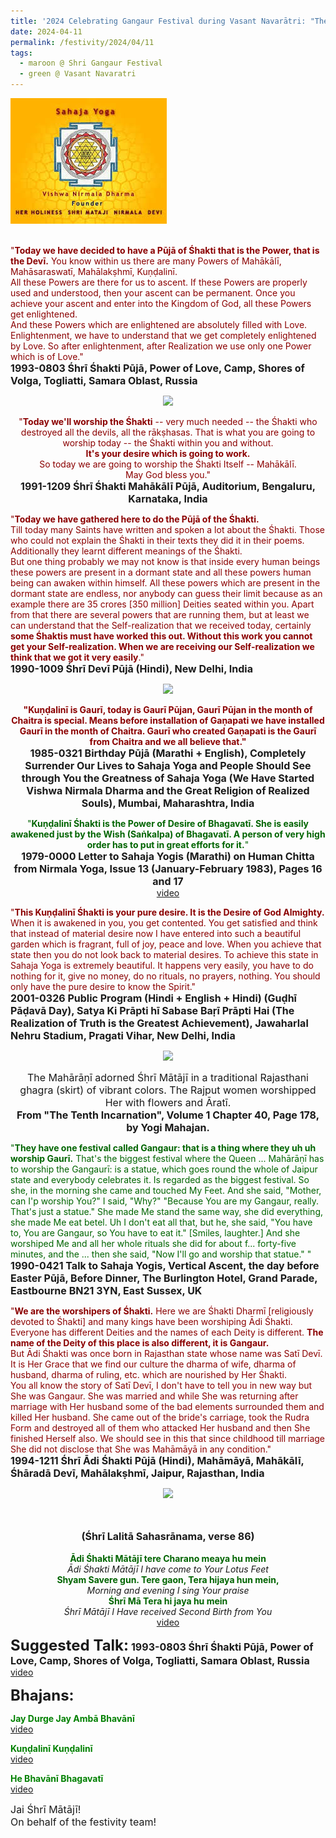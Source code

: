 ```yaml
---
title: '2024 Celebrating Gangaur Festival during Vasant Navarātri: "They have one festival called Gangaur that is a thing where they worship Gaurī." '
date: 2024-04-11
permalink: /festivity/2024/04/11
tags:
  - maroon @ Shri Gangaur Festival  
  - green @ Vasant Navaratri
---
```


<div style="text-align: left"><img src="/images/image1.png" width="250" /></div><br>

<p>
<font color="DarkRed">"<b>Today we have decided to have a Pūjā of Śhakti that is the Power, that is the Devī.</b> You know within us there are many Powers of Mahākālī, Mahāsaraswatī, Mahālakṣhmī, Kuṇḍalinī.<br>
All these Powers are there for us to ascent. If these Powers are properly used and understood, then your ascent can be permanent. Once you achieve your ascent and enter into the Kingdom of God, all these Powers get enlightened.<br>
And these Powers which are enlightened are absolutely filled with Love. Enlightenment, we have to understand that we get completely enlightened by Love. So after enlightenment, after Realization we use only one Power which is of Love."</font><br>
<font size="+0"><b>1993-0803 Śhrī Śhakti Pūjā, Power of Love, Camp, Shores of Volga, Togliatti, Samara Oblast, Russia</b></font>
</p>

<div style="text-align: center"><img src="https://pub-1e517d8c73a64c9c82977d676b1fff72.r2.dev/FT0006.png" /></div>

<p style="text-align:center;">
<font color="DarkRed">"<b>Today we'll worship the Śhakti</b> -- very much needed -- the Śhakti who destroyed all the devils, all the rākṣhasas. That is what you are going to worship today -- the Śhakti within you and without.<br>
<b>It's your desire which is going to work.</b><br>
So today we are going to worship the Śhakti Itself -- Mahākālī.<br>
May God bless you."</font><br>
<font size="+0"><b>1991-1209 Śhrī Śhakti Mahākālī Pūjā, Auditorium, Bengaluru, Karnataka, India</b></font>
</p>

<p>
<font color="DarkRed">"<b>Today we have gathered here to do the Pūjā of the Śhakti.</b><br>
  Till today many Saints have written and spoken a lot about the Śhakti. Those who could not explain the Śhakti in their texts they did it in their poems. Additionally they learnt different meanings of the Śhakti.<br>
  But one thing probably we may not know is that inside every human beings these powers are present in a dormant state and all these powers human being can awaken within himself. All these powers which are present in the dormant state are endless, nor anybody can guess their limit because as an example there are 35 crores [350 million] Deities seated within you. Apart from that there are several powers that are running them, but at least we can understand that the Self-realization that we received today, certainly <b>some Śhaktis must have worked this out. Without this work you cannot get your Self-realization. When we are receiving our Self-realization we think that we got it very easily</b>."</font><br>
<font size="+0"><b>1990-1009 Śhrī Devī Pūjā (Hindi), New Delhi, India</b></font>
</p>

<div style="text-align: center"><img src="https://pub-1e517d8c73a64c9c82977d676b1fff72.r2.dev/FT0007.png" /></div>

<p style="text-align:center;">
<font color="DarkRed"><b>"Kuṇḍalinī is Gaurī, today is Gaurī Pūjan, Gaurī Pūjan in the month of Chaitra is special. Means before installation of Gaṇapati we have installed Gaurī in the month of Chaitra. Gaurī who created Gaṇapati is the Gaurī from Chaitra and we all believe that."</b></font><br>
<font size="+0"><b>1985-0321 Birthday Pūjā (Marathi + English), Completely Surrender Our Lives to Sahaja Yoga and People Should See through You the Greatness of Sahaja Yoga (We Have Started Vishwa Nirmala Dharma and the Great Religion of Realized Souls), Mumbai, Maharashtra, India</b></font>
</p>

<p style="text-align:center;">
<font color="DarkGreen">"<b>Kuṇḍalinī Śhakti is the Power of Desire of Bhagavatī. She is easily awakened just by the Wish (Saṅkalpa) of Bhagavatī. A person of very high order has to put in great efforts for it.</b>"</font><br>
<font size="+0"><b>1979-0000 Letter to Sahaja Yogis (Marathi) on Human Chitta from Nirmala Yoga, Issue 13 (January-February 1983), Pages 16 and 17</b></font><br>
<a href="https://seven-teams.github.io/Videos_Links.html">video</a>
</p>

<p>
<font color="DarkRed">"<b>This Kuṇḍalinī Śhakti is your pure desire. It is the Desire of God Almighty.</b> When it is awakened in you, you get contented. You get satisfied and think that instead of material desire now I have entered into such a beautiful garden which is fragrant, full of joy, peace and love. When you achieve that state then you do not look back to material desires. To achieve this state in Sahaja Yoga is extremely beautiful. It happens very easily, you have to do nothing for it, give no money, do no rituals, no prayers, nothing. You should only have the pure desire to know the Spirit."</font><br>
<font size="+0"><b>2001-0326 Public Program (Hindi + English + Hindi) (Guḍhī Pāḍavā Day), Satya Ki Prāpti hī Sabase Baṛī Prāpti Hai (The Realization of Truth is the Greatest Achievement), Jawaharlal Nehru Stadium, Pragati Vihar, New Delhi, India</b></font>
</p>

<div style="text-align: center"><img src="https://pub-1e517d8c73a64c9c82977d676b1fff72.r2.dev/FT0008.png" /></div>

<p style="text-align:center;">
<font size="+0">The Mahārāṇī adorned Śhrī Mātājī in a traditional Rajasthani ghagra (skirt) of vibrant colors. The Rajput women worshipped Her with flowers and Āratī.<br>
<b>From "The Tenth Incarnation", Volume 1 Chapter 40, Page 178, by Yogi Mahajan.</b></font>
</p>

<p>
<font color="DarkGreen">"<b>They have one festival called Gangaur: that is a thing where they uh uh worship Gaurī.</b> That's the biggest festival where the Queen ... Mahārāṇī has to worship the Gangaurī: is a statue, which goes round the whole of Jaipur state and everybody celebrates it. Is regarded as the biggest festival. So she, in the morning she came and touched My Feet. And she said, "Mother, can I'p worship You?" I said, "Why?" "Because You are my Gangaur, really. That's just a statue." She made Me stand the same way, she did everything, she made Me eat betel. Uh I don't eat all that, but he, she said, "You have to, You are Gangaur, so You have to eat it." [Smiles, laughter.] And she worshiped Me and all her whole rituals she did for about f... forty-five minutes, and the ... then she said, "Now I'll go and worship that statue." "</font><br>
<font size="+0"><b>1990-0421 Talk to Sahaja Yogis, Vertical Ascent, the day before Easter Pūjā, Before Dinner, The Burlington Hotel, Grand Parade, Eastbourne BN21 3YN, East Sussex, UK</b></font>
</p>

<p>
<font color="DarkRed">"<b>We are the worshipers of Śhakti.</b> Here we are Śhakti Dharmī [religiously devoted to Śhakti] and many kings have been worshiping Ādi Śhakti.<br>
Everyone has different Deities and the names of each Deity is different. <b>The name of the Deity of this place is also different, it is Gangaur.</b><br>
But Ādi Śhakti was once born in Rajasthan state whose name was Satī Devī. It is Her Grace that we find our culture the dharma of wife, dharma of husband, dharma of ruling, etc. which are nourished by Her Śhakti.<br>
You all know the story of Satī Devī, I don't have to tell you in new way but She was Gangaur. She was married and while She was returning after marriage with Her husband some of the bad elements surrounded them and killed Her husband. She came out of the bride's carriage, took the Rudra Form and destroyed all of them who attacked Her husband and then She finished Herself also. We should see in this that since childhood till marriage She did not disclose that She was Mahāmāyā in any condition."</font><br>
<font size="+0"><b>1994-1211 Śhrī Ādi Śhakti Pūjā (Hindi), Mahāmāyā, Mahākālī, Śhāradā Devī, Mahālakṣhmī, Jaipur, Rajasthan, India</b></font>
</p>

<div style="text-align: center"><img src="https://pub-1e517d8c73a64c9c82977d676b1fff72.r2.dev/FT0009.png" /></div>

<p style="text-align:center;">
<font color="DarkGreen"><b></b></font><br>
<br>
<font size="+0"><b>(Śhrī Lalitā Sahasrānama, verse 86)</b></font><br>
<br>
<font color="DarkGreen"><b>Ādi Śhakti Mātājī tere Charano meaya hu mein</b></font><br>
<i>Ādi Śhakti Mātājī I have come to Your Lotus Feet</i><br>
<font color="DarkGreen"><b>Shyam Savere gun. Tere gaon, Tera hijaya hun mein,</b></font><br>
<i>Morning and evening I sing Your praise</i><br>
<font color="DarkGreen"><b>Śhrī Mā Tera hi jaya hu mein</b></font><br>
<i>Śhrī Mātājī I Have received Second Birth from You</i><br>
<a href="https://youtu.be/L1wSDCxZKS0?list=PLC8554007A2C98EA0">video</a>
</p>

<font size="+2"><b>Suggested Talk:</b></font> 
<font size="+0"><b>1993-0803 Śhrī Śhakti Pūjā, Power of Love, Camp, Shores of Volga, Togliatti, Samara Oblast, Russia</b></font>
<a href="https://vimeo.com/26181854"> video</a><br>

<font size="+2"><b>Bhajans:</b></font>
 
<p>
<font color="green"><b>Jay Durge Jay Ambā Bhavānī</b></font><br>
<a href="https://seven-teams.github.io/Videos_Links.html">video</a> 
</p>

<p>
<font color="green"><b>Kuṇḍalinī Kuṇḍalinī</b></font><br>
<a href="https://seven-teams.github.io/Videos_Links.html">video</a>
</p>

<p>
<font color="green"><b>He Bhavānī Bhagavatī</b></font><br>
<a href="https://seven-teams.github.io/Videos_Links.html">video</a>
</p>

<p>
<font size="+0">Jai Śhrī Mātājī!<br>
On behalf of the festivity team!</font>
</p>
